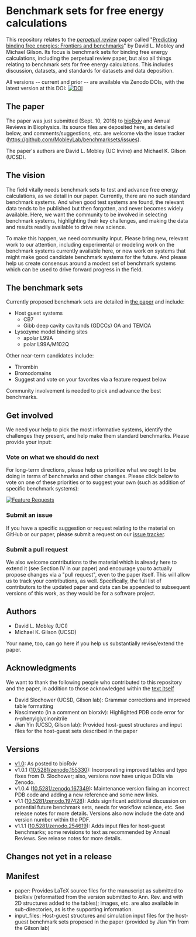 # Benchmark sets for free energy calculations

This repository relates to the *[perpetual review](https://arxiv.org/abs/1502.01329)* paper called "[Predicting binding free energies: Frontiers and benchmarks](http://biorxiv.org/content/early/2016/09/11/074625)" by David L. Mobley and Michael Gilson. Its focus is benchmark sets for binding free energy calculations, including the perpetual review paper, but also all things relating to benchmark sets for free energy calculations. This includes discussion, datasets, and standards for datasets and data deposition.

All versions -- current and prior -- are available via Zenodo DOIs, with the latest version at this DOI: [![DOI](https://zenodo.org/badge/67898475.svg)](https://zenodo.org/badge/latestdoi/67898475)


## The paper

The paper was just submitted (Sept. 10, 2016) to [bioRxiv](http://biorxiv.org/content/early/2016/09/11/074625) and Annual Reviews in Biophysics. Its source files are deposited here, as detailed below, and comments/suggestions, etc. are welcome via the issue tracker (https://github.com/MobleyLab/benchmarksets/issues).

The paper's authors are David L. Mobley (UC Irvine) and Michael K. Gilson (UCSD).

## The vision

The field vitally needs benchmark sets to test and advance free energy calculations, as we detail in our paper. 
Currently, there are no such standard benchmark systems.
And when good test systems are found, the relevant data tends to be published but then forgotten, and never becomes widely available. 
Here, we want the community to be involved in selecting benchmark systems, highlighting their key challenges, and making the data and results readily available to drive new science.

To make this happen, we need community input. 
Please bring new, relevant work to our attention, including experimental or modeling work on the benchmark systems currently available here, or new work on systems that might make good candidate benchmark systems for the future. 
And please help us create consensus around a modest set of benchmark systems which can be used to drive forward progress in the field.


## The benchmark sets

Currently proposed benchmark sets are detailed in [the paper](https://github.com/MobleyLab/benchmarksets/blob/master/paper/benchmarkset.pdf "Benchmark Sets") and include:
* Host guest systems
    * CB7
    * Gibb deep cavity cavitands (GDCCs) OA and TEMOA
* Lysozyme model binding sites
    * apolar L99A
    * polar L99A/M102Q

Other near-term candidates include:
* Thrombin
* Bromodomains
* Suggest and vote on your favorites via a feature request below

Community involvement is needed to pick and advance the best benchmarks.

## Get involved

We need your help to pick the most informative systems, identify the challenges they present, and help make them standard benchmarks. Please provide your input:

### Vote on what we should do next

For long-term directions, please help us prioritize what we ought to be doing in terms of benchmarks and other changes. Please click below to vote on one of these priorities or to suggest your own (such as addition of specific benchmark systems):

[![Feature Requests](http://feathub.com/MobleyLab/benchmarksets?format=svg)](http://feathub.com/MobleyLab/benchmarksets)

### Submit an issue

If you have a specific suggestion or request relating to the material on GitHub or our paper, please submit a request on our [issue tracker](https://github.com/MobleyLab/benchmarksets/issues).

### Submit a pull request

We also welcome contributions to the material which is already here to extend it (see Section IV in our paper) and encourage you to actually propose changes via a "pull request", even to the paper itself. This will allow us to track your contributions, as well. Specifically, the full list of contributors to the updated paper and data can be appended to subsequent versions of this work, as they would be for a software project.

## Authors
- David L. Mobley (UCI)
- Michael K. Gilson (UCSD)

Your name, too, can go here if you help us substantially revise/extend the paper.


## Acknowledgments

We want to thank the following people who contributed to this repository and the paper, in addition to those acknowledged within the [text itself](https://github.com/MobleyLab/benchmarksets/blob/master/paper/benchmarkset.pdf)

- David Slochower (UCSD, Gilson lab): Grammar corrections and improved table formatting
- Nascimento (in a comment on biorxiv): Highlighted PDB code error for n-phenylglycinonitrile
- Jian Yin (UCSD, Gilson lab): Provided host-guest structures and input files for the host-guest sets described in the paper

## Versions
- [v1.0](https://github.com/MobleyLab/benchmarksets/releases/tag/v1.0): As posted to bioRxiv 
- v1.0.1 ([10.5281/zenodo.155330](https://doi.org/10.5281/zenodo.15533)): Incorporating improved tables and typo fixes from D. Slochower; also, versions now have unique DOIs via Zenodo.
- v1.0.4 ([10.5281/zenodo.167349](http://doi.org/10.5281/zenodo.167349)): Maintenance version fixing an incorrect PDB code and adding a new reference and some new links.
- v1.1 ([10.5281/zenodo.197428](http://doi.org/10.5281/zenodo.197428)): Adds significant additional discussion on potential future benchmark sets, needs for workflow science, etc. See release notes for more details. Versions also now include the date and version number within the PDF.
- v1.1.1 ([10.5281/zenodo.254619](http://doi.org/10.5281/zenodo.254619)): Adds input files for host-guest benchmarks; some revisions to text as recommended by Annual Reviews. See release notes for more details.

## Changes not yet in a release

## Manifest

* paper: Provides LaTeX source files for the manuscript as submitted to bioRxiv (reformatted from the version submitted to Ann. Rev. and with 2D structures added to the tables); images, etc. are also available in sub-directories, as is the supporting information.
* input_files: Host-guest structures and simulation input files for the host-guest benchmark sets proposed in the paper (provided by Jian Yin from the Gilson lab)
